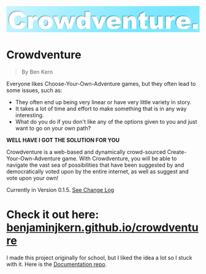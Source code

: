 ![Logo](Logo.png)

# Crowdventure

> By Ben Kern

Everyone likes Choose-Your-Own-Adventure games, but they often lead to some issues, such as:

- They often end up being very linear or have very little variety in story.
- It takes a lot of time and effort to make something that is in any way interesting.
- What do you do if you don't like any of the options given to you and just want to go on your own path?

**WELL HAVE I GOT THE SOLUTION FOR YOU**

Crowdventure is a web-based and dynamically crowd-sourced Create-Your-Own-Adventure game. With Crowdventure, you will be able to navigate the vast sea of possibilities that have been suggested by and democratically voted upon by the entire internet, as well as suggest and vote upon your own!

Currently in Version 0.1.5. [See Change Log](https://github.com/benjaminjkern/crowdventure/blob/master/CHANGELOG.md)

# Check it out here: [benjaminjkern.github.io/crowdventure](benjaminjkern.github.io/crowdventure)

I made this project originally for school, but I liked the idea a lot so I stuck with it.
Here is the [Documentation repo](https://github.com/benjaminjkern/cmsi-402-senior-project-lab).
